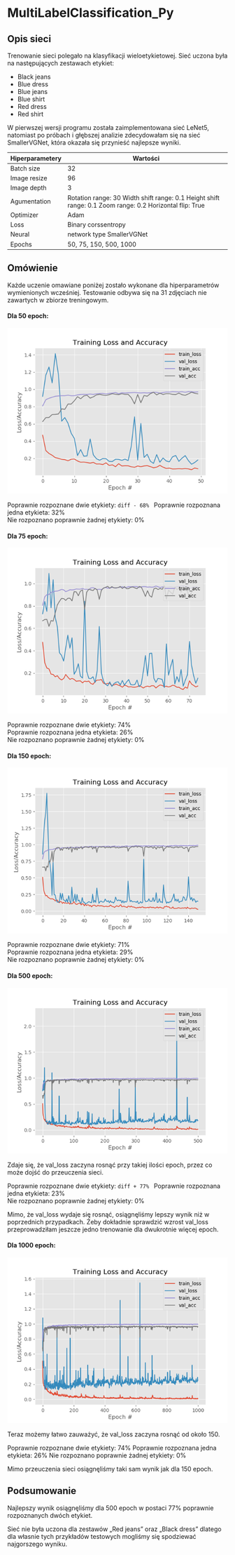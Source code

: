 # MultiLabelClassification_Py

## **Opis sieci** 
Trenowanie sieci polegało na klasyfikacji wieloetykietowej. Sieć uczona była na następujących zestawach etykiet: 
* Black jeans
* Blue dress
* Blue jeans
* Blue shirt
* Red dress 
* Red shirt 
 
W pierwszej wersji programu została zaimplementowana sieć LeNet5, natomiast po próbach i głębszej analizie zdecydowałam się na sieć SmallerVGNet, która okazała się przynieść najlepsze wyniki.
  

Hiperparametery | Wartości
------------ | -------------
Batch size | 32 
Image resize | 96 
Image depth | 3 
Agumentation | Rotation range: 30 Width shift range: 0.1  Height shift range: 0.1 Zoom range: 0.2 Horizontal flip: True 
Optimizer | Adam 
Loss | Binary corssentropy 
Neural | network type SmallerVGNet 
Epochs | 50, 75, 150, 500, 1000 

## **Omówienie** 
Każde uczenie omawiane poniżej zostało wykonane dla hiperparametrów wymienionych wcześniej. Testowanie odbywa się na 31 zdjęciach nie zawartych w zbiorze treningowym. 
 
#### **Dla 50 epoch**:  
![Dla 50 epoch](/models/epochs50.png)
 
Poprawnie rozpoznane dwie etykiety: ```diff - 68% ```
Poprawnie rozpoznana jedna etykieta: 32%  
Nie rozpoznano poprawnie żadnej etykiety: 0%  

#### **Dla 75 epoch**:  
![Dla 75 epoch](/models/epochs75.png)

Poprawnie rozpoznane dwie etykiety: 74%  
Poprawnie rozpoznana jedna etykieta: 26%  
Nie rozpoznano poprawnie żadnej etykiety: 0%  
 
#### **Dla 150 epoch**:   
![Dla 150 epoch](/models/epochs150.png)
 
Poprawnie rozpoznane dwie etykiety: 71%  
Poprawnie rozpoznana jedna etykieta: 29%  
Nie rozpoznano poprawnie żadnej etykiety: 0%  
 
#### **Dla 500 epoch**:
![Dla 500 epoch](/models/epochs500.png)
 
Zdaje się, że val_loss zaczyna rosnąć przy takiej ilości epoch, przez co może dojść do przeuczenia sieci.
 
Poprawnie rozpoznane dwie etykiety: ```diff + 77% ``` 
Poprawnie rozpoznana jedna etykieta: 23%  
Nie rozpoznano poprawnie żadnej etykiety: 0%  
 
Mimo, że val_loss wydaje się rosnąć, osiągnęliśmy lepszy wynik niż w poprzednich przypadkach. Żeby dokładnie sprawdzić wzrost val_loss przeprowadziłam jeszcze jedno trenowanie dla dwukrotnie więcej epoch.
 
#### **Dla 1000 epoch**: 
![Dla 1000 epoch](/models/epochs1000.png)
 
Teraz możemy łatwo zauważyć, że val_loss zaczyna rosnąć od około 150. 
 
Poprawnie rozpoznane dwie etykiety: 74%
Poprawnie rozpoznana jedna etykieta: 26%
Nie rozpoznano poprawnie żadnej etykiety: 0%
 
Mimo przeuczenia sieci osiągnęliśmy taki sam wynik jak dla 150 epoch. 
 
## Podsumowanie 
Najlepszy wynik osiągnęliśmy dla 500 epoch w postaci 77% poprawnie rozpoznanych dwóch etykiet. 
 
Sieć nie była uczona dla zestawów „Red jeans” oraz „Black dress” dlatego dla własnie tych przykładów testowych mogliśmy się spodziewać najgorszego wyniku. 
